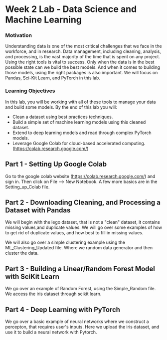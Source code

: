 # Week 2 Lab  - Data Science and Machine Learning

### Motivation
Understanding data is one of the most critical challenges that we face in the workforce, and in research. Data management, including cleaning, analysis, and processing, is the vast majority of the time that is spent on any project. Using the right tools is vital to success. Only when the data is in the best possible state can we build the best models. And when it comes to building those models, using the right packages is also important. We will focus on Pandas, Sci-Kit Learn, and PyTorch in this lab. 

### Learning Objectives
In this lab, you will be working with all of these tools to manage your data and build some models. By the end of this lab you will:
- Clean a dataset using best practices techniques.
- Build a simple set of machine learning models using this cleaned dataset.
- Extend to deep learning models and read through complex PyTorch models.
- Leverage Google Colab for cloud-based accelerated computing. (https://colab.research.google.com/)

## Part 1 - Setting Up Google Colab
Go to the google colab website (https://colab.research.google.com/) and sign in. Then click on File --> New Notebook.
A few more basics are in the Setting_up_Colab file.

## Part 2 - Downloading Cleaning, and Processing a Dataset with Pandas
We will begin with the lego dataset, that is not a "clean" dataset, it contains missing values,and duplicate values. We will go over some examples of how to get rid of duplicate values, and how best to fill in missing values.

We will also go over a simple clustering example using the ML_Clustering_Updated file. Where we random data generator and then cluster the data.


## Part 3 - Building a Linear/Random Forest Model with SciKit Learn
We go over an example of Random Forest, using the Simple_Random file. We access the iris dataset through scikit learn. 

## Part 4 - Deep Learning with PyTorch
We go over a basic example of neural networks where we construct a percepton, that requires user's inputs. 
Here we upload the iris dataset, and use it to build a neural network with Pytorch.
